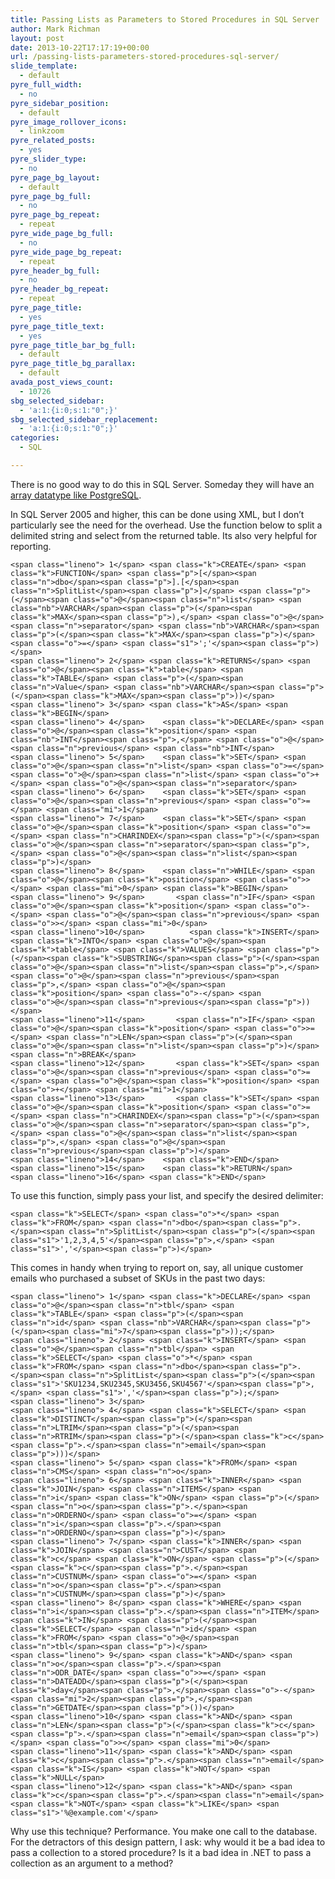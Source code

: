 ```yaml
---
title: Passing Lists as Parameters to Stored Procedures in SQL Server
author: Mark Richman
layout: post
date: 2013-10-22T17:17:19+00:00
url: /passing-lists-parameters-stored-procedures-sql-server/
slide_template:
  - default
pyre_full_width:
  - no
pyre_sidebar_position:
  - default
pyre_image_rollover_icons:
  - linkzoom
pyre_related_posts:
  - yes
pyre_slider_type:
  - no
pyre_page_bg_layout:
  - default
pyre_page_bg_full:
  - no
pyre_page_bg_repeat:
  - repeat
pyre_wide_page_bg_full:
  - no
pyre_wide_page_bg_repeat:
  - repeat
pyre_header_bg_full:
  - no
pyre_header_bg_repeat:
  - repeat
pyre_page_title:
  - yes
pyre_page_title_text:
  - yes
pyre_page_title_bar_bg_full:
  - default
pyre_page_title_bg_parallax:
  - default
avada_post_views_count:
  - 10726
sbg_selected_sidebar:
  - 'a:1:{i:0;s:1:"0";}'
sbg_selected_sidebar_replacement:
  - 'a:1:{i:0;s:1:"0";}'
categories:
  - SQL

---
```

There is no good way to do this in SQL Server. Someday they will have an [array datatype like PostgreSQL][1].

In SQL Server 2005 and higher, this can be done using XML, but I don’t particularly see the need for the overhead. Use the function below to split a delimited string and select from the returned table. Its also very helpful for reporting.

<div class="highlight">
  <pre><code class="sql">&lt;span class="lineno"> 1&lt;/span> &lt;span class="k">CREATE&lt;/span> &lt;span class="k">FUNCTION&lt;/span> &lt;span class="p">[&lt;/span>&lt;span class="n">dbo&lt;/span>&lt;span class="p">].[&lt;/span>&lt;span class="n">SplitList&lt;/span>&lt;span class="p">]&lt;/span> &lt;span class="p">(&lt;/span>&lt;span class="o">@&lt;/span>&lt;span class="n">list&lt;/span> &lt;span class="nb">VARCHAR&lt;/span>&lt;span class="p">(&lt;/span>&lt;span class="k">MAX&lt;/span>&lt;span class="p">),&lt;/span> &lt;span class="o">@&lt;/span>&lt;span class="n">separator&lt;/span> &lt;span class="nb">VARCHAR&lt;/span>&lt;span class="p">(&lt;/span>&lt;span class="k">MAX&lt;/span>&lt;span class="p">)&lt;/span> &lt;span class="o">=&lt;/span> &lt;span class="s1">';'&lt;/span>&lt;span class="p">)&lt;/span>
&lt;span class="lineno"> 2&lt;/span> &lt;span class="k">RETURNS&lt;/span> &lt;span class="o">@&lt;/span>&lt;span class="k">table&lt;/span> &lt;span class="k">TABLE&lt;/span> &lt;span class="p">(&lt;/span>&lt;span class="n">Value&lt;/span> &lt;span class="nb">VARCHAR&lt;/span>&lt;span class="p">(&lt;/span>&lt;span class="k">MAX&lt;/span>&lt;span class="p">))&lt;/span>
&lt;span class="lineno"> 3&lt;/span> &lt;span class="k">AS&lt;/span> &lt;span class="k">BEGIN&lt;/span>
&lt;span class="lineno"> 4&lt;/span>    &lt;span class="k">DECLARE&lt;/span> &lt;span class="o">@&lt;/span>&lt;span class="k">position&lt;/span> &lt;span class="nb">INT&lt;/span>&lt;span class="p">,&lt;/span> &lt;span class="o">@&lt;/span>&lt;span class="n">previous&lt;/span> &lt;span class="nb">INT&lt;/span>
&lt;span class="lineno"> 5&lt;/span>    &lt;span class="k">SET&lt;/span> &lt;span class="o">@&lt;/span>&lt;span class="n">list&lt;/span> &lt;span class="o">=&lt;/span> &lt;span class="o">@&lt;/span>&lt;span class="n">list&lt;/span> &lt;span class="o">+&lt;/span> &lt;span class="o">@&lt;/span>&lt;span class="n">separator&lt;/span>
&lt;span class="lineno"> 6&lt;/span>    &lt;span class="k">SET&lt;/span> &lt;span class="o">@&lt;/span>&lt;span class="n">previous&lt;/span> &lt;span class="o">=&lt;/span> &lt;span class="mi">1&lt;/span>
&lt;span class="lineno"> 7&lt;/span>    &lt;span class="k">SET&lt;/span> &lt;span class="o">@&lt;/span>&lt;span class="k">position&lt;/span> &lt;span class="o">=&lt;/span> &lt;span class="n">CHARINDEX&lt;/span>&lt;span class="p">(&lt;/span>&lt;span class="o">@&lt;/span>&lt;span class="n">separator&lt;/span>&lt;span class="p">,&lt;/span> &lt;span class="o">@&lt;/span>&lt;span class="n">list&lt;/span>&lt;span class="p">)&lt;/span>
&lt;span class="lineno"> 8&lt;/span>    &lt;span class="n">WHILE&lt;/span> &lt;span class="o">@&lt;/span>&lt;span class="k">position&lt;/span> &lt;span class="o">&gt;&lt;/span> &lt;span class="mi">0&lt;/span> &lt;span class="k">BEGIN&lt;/span>
&lt;span class="lineno"> 9&lt;/span>       &lt;span class="n">IF&lt;/span> &lt;span class="o">@&lt;/span>&lt;span class="k">position&lt;/span> &lt;span class="o">-&lt;/span> &lt;span class="o">@&lt;/span>&lt;span class="n">previous&lt;/span> &lt;span class="o">&gt;&lt;/span> &lt;span class="mi">0&lt;/span>
&lt;span class="lineno">10&lt;/span>          &lt;span class="k">INSERT&lt;/span> &lt;span class="k">INTO&lt;/span> &lt;span class="o">@&lt;/span>&lt;span class="k">table&lt;/span> &lt;span class="k">VALUES&lt;/span> &lt;span class="p">(&lt;/span>&lt;span class="k">SUBSTRING&lt;/span>&lt;span class="p">(&lt;/span>&lt;span class="o">@&lt;/span>&lt;span class="n">list&lt;/span>&lt;span class="p">,&lt;/span> &lt;span class="o">@&lt;/span>&lt;span class="n">previous&lt;/span>&lt;span class="p">,&lt;/span> &lt;span class="o">@&lt;/span>&lt;span class="k">position&lt;/span> &lt;span class="o">-&lt;/span> &lt;span class="o">@&lt;/span>&lt;span class="n">previous&lt;/span>&lt;span class="p">))&lt;/span>
&lt;span class="lineno">11&lt;/span>       &lt;span class="n">IF&lt;/span> &lt;span class="o">@&lt;/span>&lt;span class="k">position&lt;/span> &lt;span class="o">&gt;=&lt;/span> &lt;span class="n">LEN&lt;/span>&lt;span class="p">(&lt;/span>&lt;span class="o">@&lt;/span>&lt;span class="n">list&lt;/span>&lt;span class="p">)&lt;/span> &lt;span class="n">BREAK&lt;/span>
&lt;span class="lineno">12&lt;/span>       &lt;span class="k">SET&lt;/span> &lt;span class="o">@&lt;/span>&lt;span class="n">previous&lt;/span> &lt;span class="o">=&lt;/span> &lt;span class="o">@&lt;/span>&lt;span class="k">position&lt;/span> &lt;span class="o">+&lt;/span> &lt;span class="mi">1&lt;/span>
&lt;span class="lineno">13&lt;/span>       &lt;span class="k">SET&lt;/span> &lt;span class="o">@&lt;/span>&lt;span class="k">position&lt;/span> &lt;span class="o">=&lt;/span> &lt;span class="n">CHARINDEX&lt;/span>&lt;span class="p">(&lt;/span>&lt;span class="o">@&lt;/span>&lt;span class="n">separator&lt;/span>&lt;span class="p">,&lt;/span> &lt;span class="o">@&lt;/span>&lt;span class="n">list&lt;/span>&lt;span class="p">,&lt;/span> &lt;span class="o">@&lt;/span>&lt;span class="n">previous&lt;/span>&lt;span class="p">)&lt;/span>
&lt;span class="lineno">14&lt;/span>    &lt;span class="k">END&lt;/span>
&lt;span class="lineno">15&lt;/span>    &lt;span class="k">RETURN&lt;/span>
&lt;span class="lineno">16&lt;/span> &lt;span class="k">END&lt;/span>
</code></pre>
</div>

To use this function, simply pass your list, and specify the desired delimiter:

<div class="highlight">
  <pre><code class="sql">&lt;span class="k">SELECT&lt;/span> &lt;span class="o">*&lt;/span> &lt;span class="k">FROM&lt;/span> &lt;span class="n">dbo&lt;/span>&lt;span class="p">.&lt;/span>&lt;span class="n">SplitList&lt;/span>&lt;span class="p">(&lt;/span>&lt;span class="s1">'1,2,3,4,5'&lt;/span>&lt;span class="p">,&lt;/span> &lt;span class="s1">','&lt;/span>&lt;span class="p">)&lt;/span>
</code></pre>
</div>

This comes in handy when trying to report on, say, all unique customer emails who purchased a subset of SKUs in the past two days:

<div class="highlight">
  <pre><code class="sql">&lt;span class="lineno"> 1&lt;/span> &lt;span class="k">DECLARE&lt;/span> &lt;span class="o">@&lt;/span>&lt;span class="n">tbl&lt;/span> &lt;span class="k">TABLE&lt;/span> &lt;span class="p">(&lt;/span>&lt;span class="n">id&lt;/span> &lt;span class="nb">VARCHAR&lt;/span>&lt;span class="p">(&lt;/span>&lt;span class="mi">7&lt;/span>&lt;span class="p">));&lt;/span>
&lt;span class="lineno"> 2&lt;/span> &lt;span class="k">INSERT&lt;/span> &lt;span class="o">@&lt;/span>&lt;span class="n">tbl&lt;/span> &lt;span class="k">SELECT&lt;/span> &lt;span class="o">*&lt;/span> &lt;span class="k">FROM&lt;/span> &lt;span class="n">dbo&lt;/span>&lt;span class="p">.&lt;/span>&lt;span class="n">SplitList&lt;/span>&lt;span class="p">(&lt;/span>&lt;span class="s1">'SKU1234,SKU2345,SKU3456,SKU4567'&lt;/span>&lt;span class="p">,&lt;/span> &lt;span class="s1">','&lt;/span>&lt;span class="p">);&lt;/span>
&lt;span class="lineno"> 3&lt;/span> 
&lt;span class="lineno"> 4&lt;/span> &lt;span class="k">SELECT&lt;/span> &lt;span class="k">DISTINCT&lt;/span>&lt;span class="p">(&lt;/span>&lt;span class="n">LTRIM&lt;/span>&lt;span class="p">(&lt;/span>&lt;span class="n">RTRIM&lt;/span>&lt;span class="p">(&lt;/span>&lt;span class="k">c&lt;/span>&lt;span class="p">.&lt;/span>&lt;span class="n">email&lt;/span>&lt;span class="p">)))&lt;/span>
&lt;span class="lineno"> 5&lt;/span> &lt;span class="k">FROM&lt;/span> &lt;span class="n">CMS&lt;/span> &lt;span class="n">o&lt;/span>
&lt;span class="lineno"> 6&lt;/span> &lt;span class="k">INNER&lt;/span> &lt;span class="k">JOIN&lt;/span> &lt;span class="n">ITEMS&lt;/span> &lt;span class="n">i&lt;/span> &lt;span class="k">ON&lt;/span> &lt;span class="p">(&lt;/span>&lt;span class="n">o&lt;/span>&lt;span class="p">.&lt;/span>&lt;span class="n">ORDERNO&lt;/span> &lt;span class="o">=&lt;/span> &lt;span class="n">i&lt;/span>&lt;span class="p">.&lt;/span>&lt;span class="n">ORDERNO&lt;/span>&lt;span class="p">)&lt;/span>
&lt;span class="lineno"> 7&lt;/span> &lt;span class="k">INNER&lt;/span> &lt;span class="k">JOIN&lt;/span> &lt;span class="n">CUST&lt;/span> &lt;span class="k">c&lt;/span> &lt;span class="k">ON&lt;/span> &lt;span class="p">(&lt;/span>&lt;span class="k">c&lt;/span>&lt;span class="p">.&lt;/span>&lt;span class="n">CUSTNUM&lt;/span> &lt;span class="o">=&lt;/span> &lt;span class="n">o&lt;/span>&lt;span class="p">.&lt;/span>&lt;span class="n">CUSTNUM&lt;/span>&lt;span class="p">)&lt;/span>
&lt;span class="lineno"> 8&lt;/span> &lt;span class="k">WHERE&lt;/span> &lt;span class="n">i&lt;/span>&lt;span class="p">.&lt;/span>&lt;span class="n">ITEM&lt;/span> &lt;span class="k">IN&lt;/span> &lt;span class="p">(&lt;/span>&lt;span class="k">SELECT&lt;/span> &lt;span class="n">id&lt;/span> &lt;span class="k">FROM&lt;/span> &lt;span class="o">@&lt;/span>&lt;span class="n">tbl&lt;/span>&lt;span class="p">)&lt;/span>
&lt;span class="lineno"> 9&lt;/span> &lt;span class="k">AND&lt;/span> &lt;span class="n">o&lt;/span>&lt;span class="p">.&lt;/span>&lt;span class="n">ODR_DATE&lt;/span> &lt;span class="o">&gt;=&lt;/span> &lt;span class="n">DATEADD&lt;/span>&lt;span class="p">(&lt;/span>&lt;span class="k">day&lt;/span>&lt;span class="p">,&lt;/span>&lt;span class="o">-&lt;/span>&lt;span class="mi">2&lt;/span>&lt;span class="p">,&lt;/span>&lt;span class="n">GETDATE&lt;/span>&lt;span class="p">())&lt;/span>
&lt;span class="lineno">10&lt;/span> &lt;span class="k">AND&lt;/span> &lt;span class="n">LEN&lt;/span>&lt;span class="p">(&lt;/span>&lt;span class="k">c&lt;/span>&lt;span class="p">.&lt;/span>&lt;span class="n">email&lt;/span>&lt;span class="p">)&lt;/span> &lt;span class="o">&gt;&lt;/span> &lt;span class="mi">0&lt;/span>
&lt;span class="lineno">11&lt;/span> &lt;span class="k">AND&lt;/span> &lt;span class="k">c&lt;/span>&lt;span class="p">.&lt;/span>&lt;span class="n">email&lt;/span> &lt;span class="k">IS&lt;/span> &lt;span class="k">NOT&lt;/span> &lt;span class="k">NULL&lt;/span>
&lt;span class="lineno">12&lt;/span> &lt;span class="k">AND&lt;/span> &lt;span class="k">c&lt;/span>&lt;span class="p">.&lt;/span>&lt;span class="n">email&lt;/span> &lt;span class="k">NOT&lt;/span> &lt;span class="k">LIKE&lt;/span> &lt;span class="s1">'%@example.com'&lt;/span>
</code></pre>
</div>

Why use this technique? Performance. You make one call to the database. For the detractors of this design pattern, I ask: why would it be a bad idea to pass a collection to a stored procedure? Is it a bad idea in .NET to pass a collection as an argument to a method?

 [1]: http://www.postgresql.org/docs/9.1/static/arrays.html